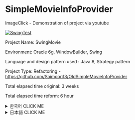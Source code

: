 # SimpleMovieInfoProvider

ImageClick - Demonstration of project via youtube

[![SwingTest](http://img.youtube.com/vi/sqHn9i6pRfg/0.jpg)](http://www.youtube.com/watch?v=sqHn9i6pRfg "SwingTest")

Project Name: SwingMovie

Environment: Oracle 6g, WindowBuilder, Swing

Language and design pattern used : Java 8, Strategy pattern

Project Type: Refactoring - https://github.com/Saimoon13/OldSimpleMovieInfoProvider

Total elapsed time original: 3 weeks

Total elapsed time reform: 6 hour

<details><summary>한국어 CLICK ME</summary>
<p>
  
  자바를 3주간 배우고 만든 Swing 프로젝트입니다.

영화 정보를 제공하고, 평가 코멘트를 입력할 수 있습니다.

위의 URL에 리펙토링 전의 프로젝트가 업로드 되어 있습니다.

제가 처음 프로젝트를 만들 때는 DesignPattern에 대한 지식도 없었고

코드의 중복도 신경쓰지 않았습니다. 기능만 제대로 한다면 별 문제 없다고 생각했습니다.

이젠 그렇지 않다는 걸 압니다.

그래서 최대한 중복을 제거하고, 배운 바를 적용해 보기로 했습니다.

기능은 위의 youtube 영상을 확인해주세요.

&nbsp;

## SwingMovie의 문제점

이 프로그램은 크게 4가지 문제가 있습니다. 하나씩 설명해보겠습니다.

**1. 구성이 난잡하다**

![alt text](https://github.com/Saimoon13/SimpleMovieInfoProvider/blob/master/libs/image%20for%20readme/01.png)

왼쪽이 리팩토링 전의 구성이고, 오른쪽이 리팩토링 이후의 구성입니다.
SwingMovie는 크게 3가지 기능으로 분류됩니다

* DB와 데이터를 처리하는 Connection 부분
* 자료형 클래스 Domain
* 사용자가 조작하는 화면 View

위의 세개 입니다.

&nbsp;

**2. View에서 DB와 커넥션이 발생합니다.**

![alt text](https://github.com/Saimoon13/SimpleMovieInfoProvider/blob/master/libs/image%20for%20readme/02.png)

GUI, MyFrame_Login은 유저에게 보여주는 View입니다.

그런데 DB와의 Connection이 직접 발생하고 있습니다.

&nbsp;

Java의 클래스에서는 한 클래스에 한 기능이 이상적입니다.

불필요한 기능을 추가하는 것은 유지보수도 어렵게 하고, 코드를 읽기 힘들게도 합니다.

그러므로 1을 커넥션을 담당하는 클래스로 이동시킬 필요가 있습니다.

&nbsp;

**3. DAO에서 중복 코드가 너무 많습니다.**

![alt text](https://github.com/Saimoon13/SimpleMovieInfoProvider/blob/master/libs/image%20for%20readme/03.png)

DB와의 연결을 관리하는 클래스 DAO의 메소드별로 같은 코드가 반복되고 있습니다.

* 접속의 Connection
* SQL문을 처리하는 PreparedStatement
* 데이터 셋의 ResultSet(Select문을 사용할 때만 이용)

이미지에서는 3행이지만, 30줄 정도의 코드입니다.

이러한 코드가 위의 2의 코드를 합해 6번의 코드가 사용됩니다.

30x6을 해서 같은 코드가 180행입니다.

이 중복을 해결해야합니다.

&nbsp;

**4. Interface를 문자열의 이용에 사용하고 있습니다.**

![alt text](https://github.com/Saimoon13/SimpleMovieInfoProvider/blob/master/libs/image%20for%20readme/04.png)

인터페이스는 자료형을 구현하기 위해 사용한다는 하나의 약속입니다.

문자열의 구현을 위해 사용한다면, 다른 더 좋은 방법이 있습니다.

&nbsp;
&nbsp;

# 문제점의 해결방법

**문제 1(구성의 문제)의 해결방법**

위에서 해결했기 때문에 클래스의 설명을 하겠습니다.

![alt text](https://github.com/Saimoon13/SimpleMovieInfoProvider/blob/master/libs/image%20for%20readme/05.png)

* JdbcContext Class

먼저 이전에는 없던 JdbcContext가 생겼습니다.

이 클래스의 역할은 OracleDB와의 커넥션을 관리하는 부분입니다.

위에서 이야기했듯이 6번으로 총 180줄이 DB와의 연결을 위해 사용되고 있습니다.

그 중복문제를 해결하기 위한 클래스입니다.

* ProjectDAO Interface and implementation Class

ProjectDAO, ProjectDAOImple은 이전과 같이 DB의 접속을 관리하는 코드입니다.

하지만 그 코드의 효율이 좋지 못합니다.

밑에서 설명하겠습니다.

* StatementStrategy

StatementStrategy는 전략을 짜는 Interface입니다.

밑에서 설명하겠지만, DB 비슷하지만 살짝 다릅니다.
(Select의 문제)

때문에 사용하는 인터페이스입니다.


그 때문에 전략 패턴을 사용합니다.

이 전략패턴은 JdbcContext와 ProejctDAOImple에서 사용하게 됩니다


* Queries and queries.properties

Queries는 위에서 설명했듯이 문제 4를 해결하기 위한 클래스입니다.

Queries가 SQL명령어를 만들어주는 공장의 역할, properties가 제품의 역할을 합니다.



* その他

Connection 이외에는 크게 바뀐점이 없습니다.

Domain이나 View는 당시 만들 때도 순서에 맞추어서 테스트해가며 만들었기에

지금 손댄다면 문제가 생길 수 있다고 생각했습니다.

특별히 문제가 없어보이는 부분을 제외하고는 DB와의 연결 부분 개선에 집중했습니다.

&nbsp;

**문제 2(View에서 커넥션) 해결방법**

![alt text](https://github.com/Saimoon13/SimpleMovieInfoProvider/blob/master/libs/image%20for%20readme/06.png)

먼저 View의 커넥션 코드를 ProjectDAOImple로 이동합니다.

클래스는 하나의 목적을 위해 사용한다는 원칙을 지키기 위함입니다.


&nbsp;

**문제 3(중복 코드의 배제)의 해결방법**

문제 3이 가장 작업량이 많습니다.

먼저 DAOImple에 Connection의 코드를 배제합니다.

DAO(Data Access Object)는 그 이름대로 데이터 접근을 돕는 것이 가장 큰 역할을 합니다.

Connection자체의 생성은 그 목적에 맞지 않기에

다른 클래스에 맡기기로 합시다.

그 클래스가 JdbcContext입니다.

![alt text](https://github.com/Saimoon13/SimpleMovieInfoProvider/blob/master/libs/image%20for%20readme/07.png)

JdbcContext에서 주목해야할 점은 4군데 입니다.

1은 생성자에서 OracleDriver를 등록합니다.

JdbcContext를 불러내는 클래스가 ProjectDAOImple 하나이고

그 클래스는 싱글톤으로 설계되어 있습니다.

때문에 생성자는 한번만 불리게 됩니다.

2는 Insert, Update 등의 SQL 명령어를 처리하는 부분입니다.

코드는 이러합니다.

![alt text](https://github.com/Saimoon13/SimpleMovieInfoProvider/blob/master/libs/image%20for%20readme/08.png)

PreparedStatement를 포함하는 전략 클래스가 매개변수로 옵니다.

그 PReparedStatement를 실행하고 결과를 반환합니다.

3은 Select의 SQL명령어를 처리하는 메소드입니다.

Select문은 도중에 ResultSet을 사용하기에 별도의 매소드를 만들어줄 필요가 있습니다.

코드는 이러합니다.

![alt text](https://github.com/Saimoon13/SimpleMovieInfoProvider/blob/master/libs/image%20for%20readme/09.png)

ResultSet 데이터를 직접 리턴할 수는 없습니다.

Connection과 마찬가지로 ResultSet은 닫아주어야하는 데이터 객체이기 때문에

중간에 리턴해버리면 닫을 기회를 놓치게 되고

이것이 꾸준히 누적되면 메모리 누출로 프로그램 자체가 뻗어버립니다.

때문에 CacheRowSetImpl 형태로 리턴해줍니다.


이 다음은 JdbcConext클래스를 사용하는 Imple메소드를 봐주세요

이하가 Inset(Create) 메소드입니다.

![alt text](https://github.com/Saimoon13/SimpleMovieInfoProvider/blob/master/libs/image%20for%20readme/10.png)

왼쪽이 이전의 코드고 오른쪽이 Refactoring한 코드입니다.

코드의 간략화를 위해 Ramda식을 사용했습니다.

DB 접속에 관련된 역할은 JdbcConetext에 맡기기 때문에 이 메소드의 역할은 PreparedStatement를 포함한 전략을 만들고

전송하는 역할입니다. DAO의 목적에 충실하고 있습니다.


왼쪽과 비교한 오른쪽이 확실히 간략화되어있습니다.

&nbsp;

esultSet을 사용한 Select문도 전후를 비교해보겠습니다.

![alt text](https://github.com/Saimoon13/SimpleMovieInfoProvider/blob/master/libs/image%20for%20readme/11.png)

기본은 위의 코드와 같지만, CacheRowSetImpl을 사용하여 데이터 작업을 하고 있는 점이 다릅니다.

&nbsp;

**문제 4(SQL명령의 처리)의 해결방법**

Queries와 Queries.properties는 SQL문을 Interface에 보관하는 문제를 해결하기 위한 클래스와 properties입니다.

Queries클래스를 봅시다.

![alt text](https://github.com/Saimoon13/SimpleMovieInfoProvider/blob/master/libs/image%20for%20readme/12.png)

Queries.properties를 찾아서 그 경로를 보관합니다.

싱글톤으로 처리되어 있습니다.

리팩토링하기 이전 Interface와 클래스가 이용하는 properties의 내용입니다.

![alt text](https://github.com/Saimoon13/SimpleMovieInfoProvider/blob/master/libs/image%20for%20readme/13.png)

이전보다 쉽게 되어있다고 생각합니다.

실제로 Query를 불러보겠습니다.

![alt text](https://github.com/Saimoon13/SimpleMovieInfoProvider/blob/master/libs/image%20for%20readme/14.png)

조금 길어졌지만, 객체지향측면에선 훨씬 좋다고 생각합니다.

&nbsp;
&nbsp;

## Refactoring후의 감상

혼자서 공부한 내용을 정리해봤습니다.

책으로만 공부하는 것과는 또 다른 느낌이었습니다.

앞으로도 이런 기회를 계속 만들어가야겠다는 생각이 들었습니다.
  
</p>
</details>

<details><summary>日本語 CLICK ME</summary>
<p>
  
## 開発の動機


始めてJavaを3週間学んで作ったSwingプロジェクトです。

映画の情報を提供して、
映画を見た人のコメントを入力するプロジェクトです。

Refactoring前のプログラムは上のURLをアップロードしております。


私が最初作る時は、DesignPatternに対する知識もなかったし、

「コードの重複を避けるべき。」という意識もありませんでした。

単に機能の完成だけしていれば、それでよいプログラムだと思いました。


半年が過ぎた今はそうじゃないことを知っております。

よいプログラムを作るためには、

コードの重複は最大限避ける必要があり、
読みやすいコードにするべきだという事実を知っております。

そのため、昔作ったこのプログラムをRefactoringしようと思いました。

プロジェクトの機能は、上のYoutubeを見てください。




## SwingMovieの問題点


このプログラムは大きく四つの問題があります。
一つ一つ説明させて頂きます。


&nbsp;

**１．構成が雑すぎます。**

![alt text](https://github.com/Saimoon13/SimpleMovieInfoProvider/blob/master/libs/image%20for%20readme/01.png)

左が直す前の構成で、右が直した構成です。
SwingMovieは大きく三つの機能で分けられております。

* DBとのデータを処理する「Connect」
* 資料の処理をより簡単にするための「Domain」
* ユーザーに見せる「View」

それを右のように改善できます。

&nbsp;

**２．ViewでDBとのConnectが発生しています。**

![alt text](https://github.com/Saimoon13/SimpleMovieInfoProvider/blob/master/libs/image%20for%20readme/02.png)

GUI、MyFrame_Loginはユーザーに見せるための処です。

なので、プログラムの外見を具現化しております。

そういうクラスでDBのConnectが直接行われております。

&nbsp;

Javaのクラスでは一クラスに一つの機能が理想的です。

不要な機能の追加はコードの読み取りを難しくしますし、

メンテナンスも困難にします。

ですので、「１」はConnectを担当するクラスに移す必要があります。

&nbsp;

**３．DAOで重複コードが多すぎます。**

![alt text](https://github.com/Saimoon13/SimpleMovieInfoProvider/blob/master/libs/image%20for%20readme/03.png)
DBとのConnectを管理するクラスDAOにメソッドごとに
同じことが繰り返しています。

* 接続のConnection
* SQLコマンドのPreparedStatement
* データセットのResultSet（Select文を使う時のみ使います）

イメージでは3行のみですけれども、本来は各30行ほどのコードです。

上の２のコードと合わせれば「6回」の同じコードが使われ

30ｘ６をして、似ているコードが「180行」使われております。

別の方法を考案して、重複を抑える必要があります。

&nbsp;

**４．Interfaceを文字列の利用に使っています。**

![alt text](https://github.com/Saimoon13/SimpleMovieInfoProvider/blob/master/libs/image%20for%20readme/04.png)

Interfaceは「データを実装するために使う」という一つの約束です。

文字列を使う為の使用はよくありません。他の方法を探す必要があります。

&nbsp;
&nbsp;

## 問題点の解決方法

**問題 1（構成の問題）の解決方法**

この問題点は上でもう解決しましたので、クラスの説明をさせて頂きます。

![alt text](https://github.com/Saimoon13/SimpleMovieInfoProvider/blob/master/libs/image%20for%20readme/05.png)

* JdbcContext Class

まず、以前にはなかったJdbcContextが出来ました。

このクラスの役割はOracleDBからのConnectionを管理することです。

先に話してましたが、以前のコードは合わせて6回のConnectionを呼び出して、作っております。

その重複問題を解決するためのクラスです。

* ProjectDAO Interface and implementation Class

ProjectDAO、ProjectDAOImpleは以前と同じく、DB交流のためのクラスですが

その中のコードの効率性は確実によくなっております。

後ほど説明させていただきます。

* StatementStrategy

StatementStrategyは戦略を練るためのInterfaceです。

後にも説明しますが、DBからの接近のコードは似ているように見えて

中身は違う処がありませて、一律的には処理できません。


その為にStrategyPatternを使いました。

このStrategyPatternはJdbcContextと、ProjectDAOImpleで使うことになります。

StrategyPatternをご存知ではないお方は、自分が整理しておいた投稿があります。

ぜひ、下のURLをご参考お願い致します。

https://meaownworld.blogspot.kr/2018/03/strategy-pattern.html



* Queries and queries.properties

Queriesは上で述べました問題 4を解決するためのクラスです。

QueriesがSQLコマンドを作ってくれる工場の役を、queries.propertiesが製品の役をします。

* その他

Connection以外に大きく変わったことはありません。

DomainやViewは最初作る時も大分手を込んで作っておりますし、

特に大きな問題点も見えないので、Connectionのコード効率化が優先だと判断致しました。

&nbsp;

**問題 2（ViewでのConnectionの発生）の解決方法**

![alt text](https://github.com/Saimoon13/SimpleMovieInfoProvider/blob/master/libs/image%20for%20readme/06.png)

まず、ViewのConnectionコードをProjectDAOImpleに移しました。

「クラスは一つの目的の為に使う」という原則を守るためです。

&nbsp;

**問題 3（重複コードの排除）の解決方法**

問題 3は一番修正点が多いConnectionのクラス作りです。

まず、DAOImpleにConnectionのコードを排除します。

DAO(Data Access Object)はその名の通りデータのアクセスを手伝うオブゼダートを作ることが一番の使命です。

Connection自体を生成してはその二つの目的を持つことになりますので

別のクラスに任せた方がいいです。

そのクラスがこのJdbcContextです。

![alt text](https://github.com/Saimoon13/SimpleMovieInfoProvider/blob/master/libs/image%20for%20readme/07.png)

JdbcContextのポイントは四つあります。

１はコンストラクタにOracleDriverを呼び出しています。

JdbcContextを呼び出すクラスはProjectDAOImpleクラスのみで

そのProjectDAOImpleはシングルトンになっています。

(シングルトンを知らないお方は、こっちらに整理しておきました

https://meaownworld.blogspot.kr/2018/02/effective-java-3.html)

なので、コンストラクタは一回だけ呼ばれることになり。PCのリソースを節約してくれます。

２はInsert, update, deleteなどのSQLコマンドを処理するためのメソッドです。

中身はこうなっております。

![alt text](https://github.com/Saimoon13/SimpleMovieInfoProvider/blob/master/libs/image%20for%20readme/08.png)

ProjectDAOImpleからPreparedStatementを含んだ戦略がパラメータに入ってくると

そのPreparedStatementを実行し、結果を返します。

３はSelectのSQLコマンドを処理するためのメソッドです。

Select文は途中ResultSetを使うため、別のメソッドを作れざる負えないです。

中身はこんな風になっております。

![alt text](https://github.com/Saimoon13/SimpleMovieInfoProvider/blob/master/libs/image%20for%20readme/09.png)

ResultSetは直接リターンすることはできません。

ResultSetを開けて、そのオブゼダートをリターンすればResultSetをを閉じる機会を失います。

ResultSetを閉じない場合、メモリのリークが起こります。そのうえ

CacheRowSetImplの形でリターンするように仕組まれております。


それではこのJdbcContextクラスを使うImpleのメソッドを見てみます。

以下はInsert(Create)のメソッドです。

![alt text](https://github.com/Saimoon13/SimpleMovieInfoProvider/blob/master/libs/image%20for%20readme/10.png)

左が以前のコードで、右がRefactoringしたコードです。

ここではコードを簡略化するため、Ramda式を使いました。

DBConnectionに必要なコードはJdbcContextクラスに任せたので、このメソッドの役目は

ただ、PreparedStatementを含んだストラテジーを作り、転送することのみです。

DAOの目的を忠実に果たしています。

左に比べれば右のコードが確実に簡略化しております。


&nbsp;

ResultSetを使うSelect文も前後を比べてみます。

![alt text](https://github.com/Saimoon13/SimpleMovieInfoProvider/blob/master/libs/image%20for%20readme/11.png)

基本は上のコードと同じくですが、CachedRowSetImplを使ってデータの作業をしていることが違います。

&nbsp;

**問題 4（SQLコマンドの管理）の解決方法**

Queriesとqueries.propertiesはInterfaceにSQL文を格納する問題点を解決するため作っております。

Queriesクラスを見てください。

![alt text](https://github.com/Saimoon13/SimpleMovieInfoProvider/blob/master/libs/image%20for%20readme/12.png)

queries.propertiesを探し、その経路を保管しています。

そして、シングルトンの処理になっています。

Refactoring以前Interfaceと、このクラスが利用するpropertiesの内容です。

![alt text](https://github.com/Saimoon13/SimpleMovieInfoProvider/blob/master/libs/image%20for%20readme/13.png)

以前より大分よくなってると思います。


実際にQueryを呼び出す時の変化です。

![alt text](https://github.com/Saimoon13/SimpleMovieInfoProvider/blob/master/libs/image%20for%20readme/14.png)

少し、長くなりましたが、効率的オブジェクト指向の為には以後の方が確実によい方法だと思います。

&nbsp;
&nbsp;

## Refactoring後の感想

教育を修了した後、一人で勉強したことを使ってRefactoringしてみました。

本で勉強することと、実際に適用することはかなり違いがあると感じました。

適用はすこし難しい処もあったけれども、実力があがった感じがします。

これからも、新しいものを学ぶことばかりではなく、着実に適用して行きたいと思っております。

</p>
</details>
